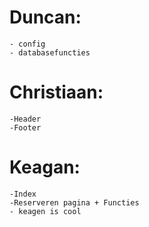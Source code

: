 # Duncan:
    - config
    - databasefuncties
# Christiaan: 
    -Header
    -Footer
# Keagan:
    -Index
    -Reserveren pagina + Functies
    - keagen is cool